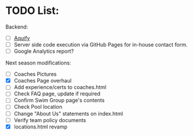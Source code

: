 # TODO List:
Backend:
- [ ] [Aquify](https://github.com/luryann/aquify)
- [ ] Server side code execution via GitHub Pages for in-house contact form.
- [ ] Google Analytics report?

Next season modifications:
- [ ] Coaches Pictures
- [x] Coaches Page overhaul
- [ ] Add experience/certs to coaches.html
- [ ] Check FAQ page, update if required
- [ ] Confirm Swim Group page's contents
- [ ] Check Pool location
- [ ] Change "About Us" statements on index.html
- [ ] Verify team policy documents
- [x] locations.html revamp
